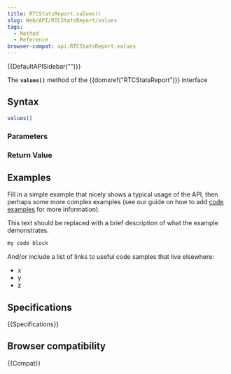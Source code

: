 ```yaml
---
title: RTCStatsReport.values()
slug: Web/API/RTCStatsReport/values
tags:
  - Method
  - Reference
browser-compat: api.RTCStatsReport.values
---
```

{{DefaultAPISidebar("")}}

The **`values()`** method of the {{domxref("RTCStatsReport")}} interface 

## Syntax

```js
values()
```

### Parameters



### Return Value



## Examples

Fill in a simple example that nicely shows a typical usage of the API, then perhaps some more complex examples (see our guide on how to add [code examples](/en-US/docs/MDN/Contribute/Structures/Code_examples) for more information).

This text should be replaced with a brief description of what the example demonstrates.

```js
my code block
```

And/or include a list of links to useful code samples that live elsewhere:

*   x
*   y
*   z

## Specifications

{{Specifications}}

## Browser compatibility

{{Compat}}

